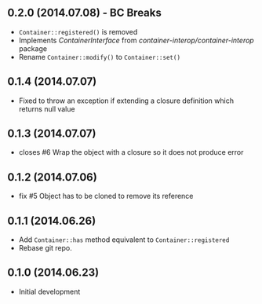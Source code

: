 ## 0.2.0 (2014.07.08) - BC Breaks

* `Container::registered()` is removed
* Implements *ContainerInterface* from *container-interop/container-interop*
  package
* Rename `Container::modify()` to `Container::set()`

## 0.1.4 (2014.07.07)

* Fixed to throw an exception if extending a closure definition which returns
  null value

## 0.1.3 (2014.07.07)

* closes #6 Wrap the object with a closure so it does not produce error

## 0.1.2 (2014.07.06)

* fix #5 Object has to be cloned to remove its reference

## 0.1.1 (2014.06.26)

* Add `Container::has` method equivalent to `Container::registered`
* Rebase git repo.

## 0.1.0 (2014.06.23)

* Initial development
